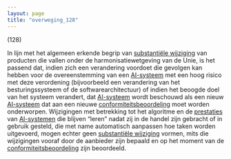 ```yaml
---
layout: page
title: "overweging_128"
---
```


(128)

In lijn met het algemeen erkende begrip van [substantiële wijziging](a3.md#^wijz) van producten die vallen onder de harmonisatiewetgeving van de Unie, is het passend dat, indien zich een verandering voordoet die gevolgen kan hebben voor de overeenstemming van een [AI-systeem](a3.md#^ai-systeem) met een hoog risico met deze verordening (bijvoorbeeld een verandering van het besturingssysteem of de softwarearchitectuur) of indien het beoogde doel van het systeem verandert, dat [AI-systeem](a3.md#^ai-systeem) wordt beschouwd als een nieuw [AI-systeem](a3.md#^ai-systeem) dat aan een nieuwe [conformiteitsbeoordeling](a3.md#^conformiteitsbeoordeling) moet worden onderworpen. Wijzigingen met betrekking tot het algoritme en de [prestaties](a3.md#^prestaties) van [AI-systemen](a3.md#^ai-systeem) die blijven “leren” nadat zij in de handel zijn gebracht of in gebruik gesteld, die met name automatisch aanpassen hoe taken worden uitgevoerd, mogen echter geen [substantiële wijziging](a3.md#^wijz) vormen, mits die wijzigingen vooraf door de aanbieder zijn bepaald en op het moment van de [conformiteitsbeoordeling](a3.md#^conformiteitsbeoordeling) zijn beoordeeld.